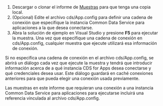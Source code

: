 1. Descargar o clonar el informe de  [Muestras](https://github.com/Microsoft/PowerApps-Samples) para que tenga una copia local.
1. (Opcional) Edite el archivo cds/App.config para definir una cadena de conexión que especifique la instancia Common Data Service para aplicaciones a la que desea conectarse.
1. Abra la solución de ejemplo en Visual Studio y presione **F5** para ejecutar la muestra. Una vez que especifique una cadena de conexión en cds/App.config, cualquier muestra que ejecute utilizará esa información de conexión.

Si no especifica una cadena de conexión en el archivo cds/App.config, se abrirá un diálogo cada vez que ejecute la muestra y tendrá que introducir información acerca de a qué instancia CDS for Apps desea conectarse y qué credenciales desea usar. Este diálogo guardará en caché conexiones anteriores para que pueda elegir una conexión usada previamente.

Las muestras en este informe que requieran una conexión a una instancia Common Data Service para aplicaciones para ejecutarse incluirá una referencia vinculada al archivo cds/App.config.
